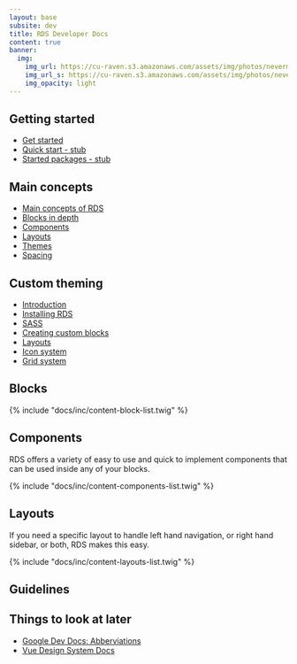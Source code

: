 ```yaml
---
layout: base
subsite: dev
title: RDS Developer Docs
content: true
banner:
  img:
    img_url: https://cu-raven.s3.amazonaws.com/assets/img/photos/nevermore.jpg
    img_url_s: https://cu-raven.s3.amazonaws.com/assets/img/photos/nevermore-s.jpg
    img_opacity: light
---
```


## Getting started

- [Get started]({{site.url}}dev/getting-started/get-started/)
- [Quick start - stub]({{site.url}}dev/getting-started/quick-start/)
- [Started packages - stub]({{site.url}}dev/getting-started/starter-packages/)

## Main concepts

- [Main concepts of RDS]({{site.url}}dev/main-concepts/)
- [Blocks in depth]({{site.url}}dev/main-concepts/blocks-in-depth/)
- [Components]({{site.url}}dev/main-concepts/components)
- [Layouts]({{site.url}}dev/main-concepts/layouts/)
- [Themes]({{site.url}}dev/main-concepts/themes/)
- [Spacing]({{site.url}}dev/main-concepts/spacing/)

## Custom theming

- [Introduction]({{site.url}}dev/custom-theming/)
- [Installing RDS]({{site.url}}dev/custom-theming/installing-rds/)
- [SASS]({{site.url}}dev/custom-theming/sass/)
- [Creating custom blocks]({{site.url}}dev/custom-theming/installing-rds/)
- [Layouts]({{site.url}}dev/custom-theming/layouts/)
- [Icon system]({{site.url}}dev/custom-theming/icon-system/)
- [Grid system]({{site.url}}dev/custom-theming/grid-system/)

## Blocks

{% include "docs/inc/content-block-list.twig" %}

## Components
RDS offers a variety of easy to use and quick to implement components that can be used inside any of your blocks.

{% include "docs/inc/content-components-list.twig" %}

## Layouts
If you need a specific layout to handle left hand navigation, or right hand sidebar, or both, RDS makes this easy.

{% include "docs/inc/content-layouts-list.twig" %}

## Guidelines


## Things to look at later

- [Google Dev Docs: Abberviations](https://developers.google.com/style/abbreviations)
- [Vue Design System Docs](https://github.com/viljamis/vue-design-system/wiki)
